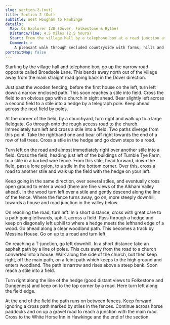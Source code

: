```yaml
---
slug: section-2-(out)
title: Section 2 (Out)
subtitle: West Hougham to Hawkinge
details:
  Map: OS Explorer 138 (Dover, Folkestone & Hythe)
  Distance/Time: 4.5 miles (2.5 hours)
  Start: From the village hall by a telephone box at a road junction at the south end of the village
  Comment: >
    A pleasant walk through secluded countryside with farms, hills and views. There are stiles.
portraitMap: false
---
```

Starting by the village hall and telephone box, go up the narrow road opposite called Broadsole Lane. This bends away north out of the village away from the main straight road going back in the Dover direction.

Just past the wooden fencing, before the first house on the left, turn left down a narrow enclosed path. This soon reaches a stile into field. Cross the field to an obvious gap with a church in sight ahead. Bear slightly left across a second field to a stile into a hedge by a telegraph pole. Keep ahead across the next field by poles.

At the corner of the field, by a churchyard, turn right and walk up to a large fieldgate. Go through onto the rough access road to the church. Immediately turn left and cross a stile into a field. Two paths diverge from this point. Take the righthand one and bear off right towards the end of a row of tall trees. Cross a stile in the hedge and go down steps to a road.

Turn left on the road and almost immediately right over another stile into a field. Cross the field, heading just left of the buildings of Tumble Tye Farm, to a stile in a barbed wire fence. From this stile, head forward, down the field, past a lone pylon, to a stile in the bottom corner. Over this, cross a road to another stile and walk up the field with the hedge on your left.

Keep going in the same direction, over several stiles, and eventually cross open ground to enter a wood (there are fine views of the Alkham Valley ahead). In the wood turn left over a stile and gently descend along the line of the fence. Where the fence turns away, go on, more steeply downhill, towards a house and road junction in the valley below.

On reaching the road, turn left. In a short distance, cross with great care to a path going leftwards, uphill, across a field. Pass through a hedge and keep on diagonally left uphill to where a hedge meets the lefthand edge of a wood. Go ahead along a clear woodland path. This becomes a track by Messina House. Go on up to a road and turn left.

On reaching a T-junction, go left downhill. In a short distance take an asphalt path by a line of poles. This cuts away from the road to a church converted into a house. Walk along the side of the church, but then keep right, off the main path, on a feint path which keeps to the high ground and enters woodland. The path is narrow and rises above a steep bank. Soon reach a stile into a field.

Turn right along the line of the hedge (good distant views to Folkestone and Dungeness) and keep on to the top corner by a road. Here turn left along the field edge.

At the end of the field the path runs on between fences. Keep forward ignoring a cross path marked by stiles in the fences. Continue across horse paddocks and on up a gravel road to reach a junction with the main road. Cross to the White Horse Inn in Hawkinge and the end of the section.

